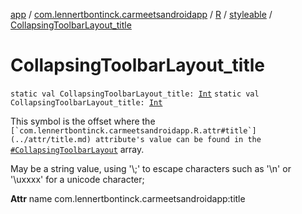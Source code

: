 [app](../../../index.md) / [com.lennertbontinck.carmeetsandroidapp](../../index.md) / [R](../index.md) / [styleable](index.md) / [CollapsingToolbarLayout_title](./-collapsing-toolbar-layout_title.md)

# CollapsingToolbarLayout_title

`static val CollapsingToolbarLayout_title: `[`Int`](https://kotlinlang.org/api/latest/jvm/stdlib/kotlin/-int/index.html)
`static val CollapsingToolbarLayout_title: `[`Int`](https://kotlinlang.org/api/latest/jvm/stdlib/kotlin/-int/index.html)

This symbol is the offset where the ``[`com.lennertbontinck.carmeetsandroidapp.R.attr#title`](../attr/title.md) attribute's value can be found in the ``[`#CollapsingToolbarLayout`](-collapsing-toolbar-layout.md) array.

May be a string value, using '\\;' to escape characters such as '\\n' or '\\uxxxx' for a unicode character;

**Attr**
name com.lennertbontinck.carmeetsandroidapp:title

